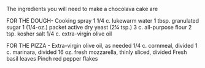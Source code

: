 The ingredients you will need to make a chocolava cake are



FOR THE DOUGH-
Cooking spray
1 1/4 c. lukewarm water
1 tbsp. granulated sugar
1 (1/4-oz.) packet active dry yeast (2¼ tsp.) 
3 c. all-purpose flour
2 tsp. kosher salt
1/4 c. extra-virgin olive oil


FOR THE PIZZA -
Extra-virgin olive oil, as needed
1/4 c. cornmeal, divided 
1 c. marinara, divided 
16 oz. fresh mozzarella, thinly sliced, divided
Fresh basil leaves
Pinch red pepper flakes